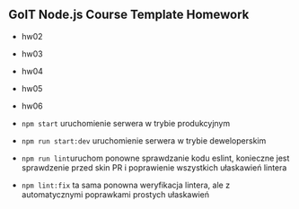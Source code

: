 ## GoIT Node.js Course Template Homework

- hw02
- hw03
- hw04
- hw05
- hw06

- `npm start`  uruchomienie serwera w trybie produkcyjnym
- `npm run start:dev` uruchomienie serwera w trybie deweloperskim
- `npm run lint`uruchom ponowne sprawdzanie kodu eslint, konieczne jest sprawdzenie przed skin PR i poprawienie wszystkich ułaskawień lintera
- `npm lint:fix` ta sama ponowna weryfikacja lintera, ale z automatycznymi poprawkami prostych ułaskawień
